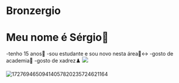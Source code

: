 # Bronzergio
# Meu nome é Sérgio🤧
-tenho 15 anos🤫
-sou estudante e sou novo nesta área🙂‍↔️
-gosto de academia🦾
-gosto de xadrez♟️
![](https://tenor.com/pt-BR/view/verycat-bttv-emote-gif-15457195716990129290)

![17276946509414057820235724621164](https://github.com/user-attachments/assets/cb031d5d-a5aa-4a92-a316-a0ed9a3f6cb8)
